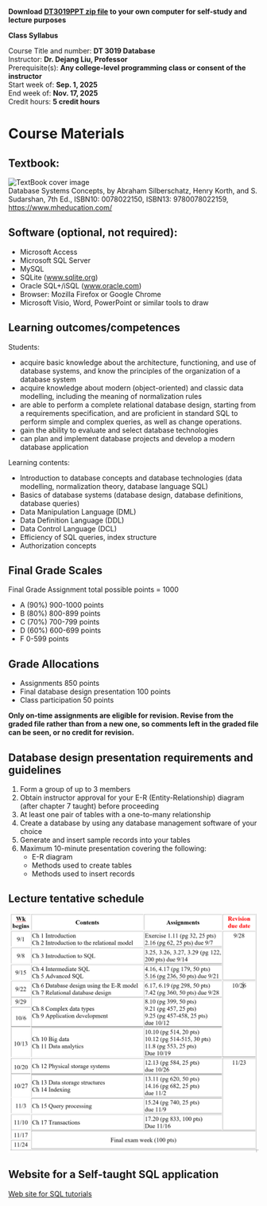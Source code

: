 **Download [DT3019PPT zip file](https://courses.biuh-dt.com/Database/DT3019PPT.zip) to your own computer for self-study and lecture purposes**

**Class Syllabus**
                                    
Course Title and number: 	**DT 3019 Database**\
Instructor:	**Dr. Dejang Liu, Professor**\
Prerequisite(s):	**Any college-level programming class or consent of the instructor**\
Start week of:	**Sep. 1, 2025**\
End week of:	**Nov. 17, 2025**\
Credit hours: **5 credit hours**

# Course Materials
## Textbook:
![TextBook cover image](https://courses.biuh-dt.com/Database/coverPicture.png)\
Database Systems Concepts, by Abraham Silberschatz, Henry Korth, and S. Sudarshan, 7th Ed., ISBN10: 0078022150, ISBN13: 9780078022159, https://www.mheducation.com/

## Software (optional, not required):
- Microsoft Access
- Microsoft SQL Server
- MySQL
- SQLite (www.sqlite.org)
- Oracle SQL+/iSQL (www.oracle.com)
- Browser: Mozilla Firefox or Google Chrome
- Microsoft Visio, Word, PowerPoint or similar tools to draw

## Learning outcomes/competences
Students:
- acquire basic knowledge about the architecture, functioning, and use of database systems, and know the principles of the organization of a database system
- acquire knowledge about modern (object-oriented) and classic data modelling, including the meaning of normalization rules
- are able to perform a complete relational database design, starting from a requirements specification, and are proficient in standard SQL to perform simple and complex queries, as well as change operations.
- gain the ability to evaluate and select database technologies
- can plan and implement database projects and develop a modern database application

Learning contents:
- Introduction to database concepts and database technologies (data modelling, normalization theory, database language SQL)
- Basics of database systems (database design, database definitions, database queries)
- Data Manipulation Language (DML)
- Data Definition Language (DDL)
- Data Control Language (DCL)
- Efficiency of SQL queries, index structure
- Authorization concepts

## Final Grade Scales
Final Grade Assignment total possible points = 1000	
- A (90%)     900-1000 points  
- B (80%)     800-899 points  
- C (70%)     700-799 points
- D (60%)     600-699 points  
- F	    	 0-599 points
## Grade Allocations
- Assignments 850 points
- Final database design presentation 100 points
- Class participation 50 points

**Only on-time assignments are eligible for revision. Revise from the graded file rather than from a new one, so comments left in the graded file can be seen, or no credit for revision.**

## Database design presentation requirements and guidelines ##
1.	Form a group of up to 3 members
2.	Obtain instructor approval for your E-R (Entity-Relationship) diagram (after chapter 7 taught) before proceeding
3.	At least one pair of tables with a one-to-many relationship
4.	Create a database by using any database management software of your choice
5.	Generate and insert sample records into your tables
6.	Maximum 10-minute presentation covering the following:
    - E-R diagram
    - Methods used to create tables
    - Methods used to insert records

## Lecture tentative schedule
![schedule](https://github.com/biuh-dt/courses/blob/main/Database/schedule.png)

## Website for a Self-taught SQL application

[Web site for SQL tutorials](https://www.techonthenet.com/sql/index.php)

